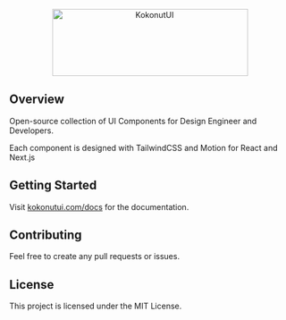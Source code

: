 <p align="center">
  <a href="https://kokonutui.com" target="_blank">
    <picture>
      <source media="(prefers-color-scheme: light)" srcset="https://ferf1mheo22r9ira.public.blob.vercel-storage.com/logo-text-black-5nhu7g0JeNUhIuSzJyMXc11GATRT5V.png">
      <source media="(prefers-color-scheme: dark)" srcset="https://ferf1mheo22r9ira.public.blob.vercel-storage.com/logo-text-white-ny4myAjOAftDwH1fsmwyA265oUcecd.png">
      <img alt="KokonutUI" src="https://raw.githubusercontent.com/kokonut-labs/kokonutui/refs/heads/main/public/logo-black.svg" width="350" height="120" style="max-width: 100%;">
    </picture>
  </a>
</p>

## Overview

Open-source collection of UI Components for Design Engineer and Developers.

Each component is designed with TailwindCSS and Motion for React and Next.js

## Getting Started

Visit [kokonutui.com/docs](https://kokonutui.com/docs) for the documentation.


## Contributing

Feel free to create any pull requests or issues.

## License

This project is licensed under the MIT License.
